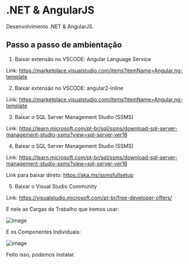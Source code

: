 # .NET & AngularJS
Desenvolvimento .NET & AngularJS.

## Passo a passo de ambientação

1. Baixar extensão no VSCODE: Angular Language Service

Link: https://marketplace.visualstudio.com/items?itemName=Angular.ng-template

2. Baixar extensão no VSCODE: angular2-inline

Link: https://marketplace.visualstudio.com/items?itemName=Angular.ng-template

3. Baixar o SQL Server Management Studio (SSMS)

Link: https://learn.microsoft.com/pt-br/sql/ssms/download-sql-server-management-studio-ssms?view=sql-server-ver16

4. Baixar o SQL Server Management Studio (SSMS)

Link: https://learn.microsoft.com/pt-br/sql/ssms/download-sql-server-management-studio-ssms?view=sql-server-ver16

Link para baixar direto: https://aka.ms/ssmsfullsetup

5. Baixar o Visual Studio Community

Link: https://visualstudio.microsoft.com/pt-br/free-developer-offers/

E nele as Cargas de Trabalho que iremos usar:

![image](https://user-images.githubusercontent.com/86172286/203126144-9cfb3927-51f7-4177-b8ba-ea0b424c07e7.png)

E os Componentes Individuais:

![image](https://user-images.githubusercontent.com/86172286/203127574-7b50c7c0-22b6-4818-94b3-9189d88ae362.png)

Feito isso, podemos instalar.
